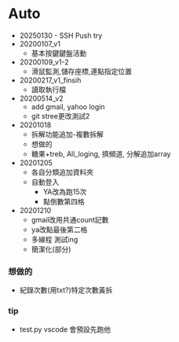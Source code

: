 Auto
===
- 20250130 - SSH Push try
- 20200107_v1 
    - 基本按鍵鍵盤活動
- 20200109_v1-2
    - 滑鼠監測,儲存座標,連點指定位置
- 20200217_v1_finsih
    - 讀取執行檔
- 20200514_v2
    - add gmail, yahoo login
    - git stree更改測試2
- 20201018
    - 拆解功能追加-複數拆解
    - 想做的
    * 糖果+treb, All_loging, 擠頻道, 分解追加array
- 20201205
    - 各自分類追加資料夾
    - 自動登入
        - YA改為跑15次
        - 點倒數第四格
- 20201210
    - gmail改用共通count記數
    - ya改點最後第二格
    - 多線程 測試ing
    - 簡潔化(部分)

### 想做的
- 紀錄次數(用txt?)特定次數黃拆
###  tip
- test.py vscode 會預設先跑他